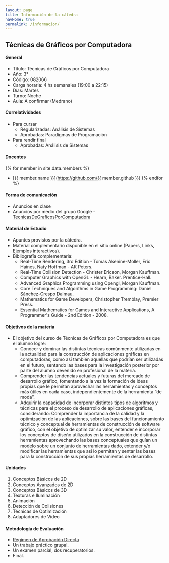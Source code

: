 ```yaml
---
layout: page
title: Información de la cátedra
navHome: true
permalink: /informacion/
---
```


## Técnicas de Gráficos por Computadora

#### General

   * Título: Técnicas de Gráficos por Computadora
   * Año: 3°
   * Código: 082066
   * Carga horaria: 4 hs semanales (19:00 a 22:15)
   * Días: Martes
   * Turno: Noche
   * Aula: A confirmar (Medrano)

#### Correlatividades

   * Para cursar
       * Regularizadas: Análisis de Sistemas
       * Aprobadas: Paradigmas de Programación
   * Para rendir final
       * Aprobadas: Análisis de Sistemas

#### Docentes

{% for member in site.data.members %}
* [{{ member.name }}](https://github.com/{{ member.github }})
{% endfor %}


#### Forma de comunicación

   * Anuncios en clase
   * Anuncios por medio del grupo Google - [TecnicasDeGraficosPorComputadora](http://groups.google.com/group/tecnicasdegraficosporcomputadora)

#### Material de Estudio

   * Apuntes provistos por la cátedra.
   * Material complementario disponible en el sitio online (Papers, Links, Ejemplos interactivos).
   * Bibliografía complementaria:
       * Real-Time Rendering, 3rd Edition - Tomas Akenine-Moller, Eric Haines, Naty Hoffman - AK Peters.
       * Real-Time Collision Detection - Christer Ericson, Morgan Kauffman.
       * Computer Graphics with OpenGL - Hearn, Baker. Prentice-Hall.
       * Advanced Graphics Programming using Opengl, Morgan Kauffman.
       * Core Techniques and Algorithms in Game Programming: Daniel Sánchez-Crespo Dalmau.
       * Mathematics for Game Developers, Christopher Tremblay, Premier Press.
       * Essential Mathematics for Games and Interactive Applications, A Programmer's Guide - 2nd Edition - 2008.

#### Objetivos de la materia

   * El objetivo del curso de Técnicas de Gráficos por Computadora es que el alumno logre:
       * Conocer y dominar las distintas técnicas comúnmente utilizadas en la actualidad para la construcción de aplicaciones gráficas en computadoras, como así también aquellas que podrían ser utilizadas en el futuro, sentando las bases para la investigación posterior por parte del alumno devenido en profesional de la materia.
       * Comprender las tendencias actuales y futuras del mercado de desarrollo gráfico, fomentando a la vez la formación de ideas propias que le permitan aprovechar las herramientas y conceptos más útiles en cada caso, independientemente de la herramienta “de moda”.
       * Adquirir la capacidad de incorporar distintos tipos de algoritmos y técnicas para el proceso de desarrollo de aplicaciones gráficas, considerando: Comprender la importancia de la calidad y la optimización de las aplicaciones, sobre las bases del funcionamiento técnico y conceptual de herramientas de construcción de software gráfico, con el objetivo de optimizar su valor, entender e incorporar los conceptos de diseño utilizados en la construcción de distintas herramientas aprovechando  las bases conceptuales que guían un modelo sobre un conjunto de herramientas dado, extender y/o modificar las herramientas que así lo permitan y sentar las bases para la construcción de sus propias herramientas de desarrollo.

#### Unidades

   1. Conceptos Básicos de 2D
   2. Conceptos Avanzados de 2D
   3. Conceptos Básicos de 3D
   4. Texturas e Iluminación
   5. Animación
   6. Detección de Colisiones
   7. Técnicas de Optimización
   8. Adaptadores de Video

#### Metodología de Evaluación
   * [Régimen de Aprobación Directa](https://docs.google.com/document/d/1QVRlgD8VFyiTYa1KkZ3nGNHqJV7jYGV3ARshijFKi_Q/edit?usp=sharing)
   * Un trabajo práctico grupal.
   * Un examen parcial, dos recuperatorios.
   * Final.
